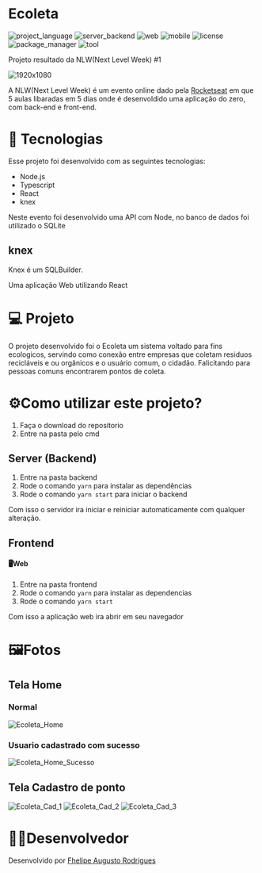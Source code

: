 # Ecoleta
![project_language](https://img.shields.io/badge/language-Typescript-blue)
![server_backend](https://img.shields.io/badge/backend%2Fserver-node-green)
![web](https://img.shields.io/badge/web-react-b831f6)
![mobile](https://img.shields.io/badge/mobile-react%20native-f6a431)
![license](https://img.shields.io/badge/license-MIT-green)
![package_manager](https://img.shields.io/badge/package%20manager-yarn-informational)
![tool](https://img.shields.io/badge/tool-expo-f76f4a)

 Projeto resultado da NLW(Next Level Week) #1 

 ![1920x1080](https://user-images.githubusercontent.com/59922096/83591684-e3f84a00-a52e-11ea-8e42-74d32c3898f0.jpg)

A NLW(Next Level Week) é um evento online dado pela [Rocketseat](https://rocketseat.com.br/) em que 5 aulas libaradas em 5 dias onde é desenvoldido uma aplicação do zero, com back-end e front-end.


#  🚀 Tecnologias
Esse projeto foi desenvolvido com as seguintes tecnologias:

* Node.js
* Typescript
* React
* knex

Neste evento foi desenvolvido uma API com Node, no banco de dados foi utilizado o SQLite

## knex
Knex é um SQLBuilder.

Uma aplicação Web utilizando React

# 💻 Projeto
O projeto desenvolvido foi o Ecoleta um sistema voltado para fins ecologicos, servindo como conexão entre empresas que coletam residuos recicláveis e ou orgânicos e o usuário comum, o cidadão.
Falicitando para pessoas comuns encontrarem pontos de coleta.

# ⚙️Como utilizar este projeto?
1. Faça o download do repositorio
2. Entre na pasta pelo cmd


## Server (Backend)
1. Entre na pasta backend
2. Rode o comando ```yarn``` para instalar as dependências
3. Rode o comando ```yarn start``` para iniciar o backend

Com isso o servidor ira iniciar e reiniciar automaticamente com qualquer alteração.

## Frontend
#### 🖥️Web
1. Entre na pasta frontend
2. Rode o comando ```yarn``` para instalar as dependencias
3. Rode o comando ```yarn start```

Com isso a aplicação web ira abrir em seu navegador 

# 🖼️Fotos

## Tela Home
### Normal
![Ecoleta_Home](https://user-images.githubusercontent.com/59922096/83711606-0dca7300-a5fa-11ea-9a73-fa5b63ab4f9d.png)

### Usuario cadastrado com sucesso
![Ecoleta_Home_Sucesso](https://user-images.githubusercontent.com/59922096/83712629-92b68c00-a5fc-11ea-9606-53d7d99328e3.png)

## Tela Cadastro de ponto
![Ecoleta_Cad_1](https://user-images.githubusercontent.com/59922096/83711887-d5776480-a5fa-11ea-8902-7e29226b84eb.png)
![Ecoleta_Cad_2](https://user-images.githubusercontent.com/59922096/83711604-0d31dc80-a5fa-11ea-9336-4e359df8ff78.png)
![Ecoleta_Cad_3](https://user-images.githubusercontent.com/59922096/83711816-a3fe9900-a5fa-11ea-8f66-35a95c350749.png)


# 👨‍💻Desenvolvedor
Desenvolvido por [Fhelipe Augusto Rodrigues](https://www.linkedin.com/in/fhelipe-rodrigues-b57a52196/)
